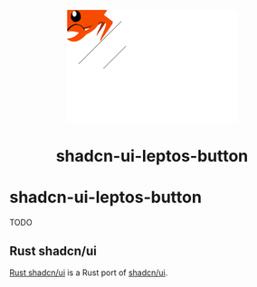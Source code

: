 <p align="center">
    <a href="../../../logo.svg" alt="Rust shadcn/ui logo">
        <img src="../../../logo.svg" width="300" height="200">
    </a>
</p>

<h1 align="center">shadcn-ui-leptos-button</h1>

# shadcn-ui-leptos-button

TODO

## Rust shadcn/ui

[Rust shadcn/ui](https://github.com/NixySoftware/shadcn-ui) is a Rust port of [shadcn/ui](https://ui.shadcn.com/).
